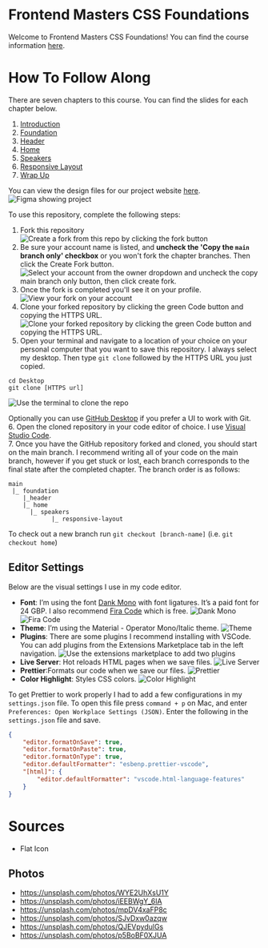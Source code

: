 # Frontend Masters CSS Foundations
Welcome to Frontend Masters CSS Foundations! You can find the course information [here](https://frontendmasters.com/workshops/css-foundations/).

# How To Follow Along
There are seven chapters to this course. You can find the slides for each chapter below.
1. [Introduction](https://www.canva.com/design/DAFk_lOWyQM/u7_uMrdicDOOdzj3N6HOzQ/edit?utm_content=DAFk_lOWyQM&utm_campaign=designshare&utm_medium=link2&utm_source=sharebutton)
2. [Foundation](https://www.canva.com/design/DAFlCSDDgpQ/SDXgAIa1OkXWjY8oBMKrRg/edit?utm_content=DAFlCSDDgpQ&utm_campaign=designshare&utm_medium=link2&utm_source=sharebutton)
3. [Header](https://www.canva.com/design/DAFlCeLitYw/jhPF7rA3OuESMVLFzRV60w/edit?utm_content=DAFlCeLitYw&utm_campaign=designshare&utm_medium=link2&utm_source=sharebutton)
4. [Home](https://www.canva.com/design/DAFlCcI_Gns/DvwUTgPnUk-V-TSJEBMNqQ/edit?utm_content=DAFlCcI_Gns&utm_campaign=designshare&utm_medium=link2&utm_source=sharebutton)
5. [Speakers](https://www.canva.com/design/DAFlCcF86Ho/QZYO-9LPcspRNa5IxzvOqw/edit?utm_content=DAFlCcF86Ho&utm_campaign=designshare&utm_medium=link2&utm_source=sharebutton)
6. [Responsive Layout](https://www.canva.com/design/DAFlCbiJBRQ/mIVsezoFbEAWF85IEXZXgA/edit?utm_content=DAFlCbiJBRQ&utm_campaign=designshare&utm_medium=link2&utm_source=sharebutton)
7. [Wrap Up](https://www.canva.com/design/DAFlCcp0Dy0/d9hj1Nr6OnWcyc4Ma_6n0A/edit?utm_content=DAFlCcp0Dy0&utm_campaign=designshare&utm_medium=link2&utm_source=sharebutton)

You can view the design files for our project website [here](https://www.figma.com/file/LEzNgBz63KLExeHNUyLCwH/FEM-CSS?type=design&node-id=0-1).
![Figma showing project](./readme-images/figma.png)

To use this repository, complete the following steps:
1. Fork this repository
![Create a fork from this repo by clicking the fork button](./readme-images/fork.png)
2. Be sure your account name is listed, and **uncheck the 'Copy the `main` branch only' checkbox** or you won't fork the chapter branches. Then click the Create Fork button.
![Select your account from the owner dropdown and uncheck the copy main branch only button, then click create fork.](./readme-images/create-fork.png)
3. Once the fork is completed you'll see it on your profile.
![View your fork on your account](./readme-images/view-fork.png)
4. Clone your forked repository by clicking the green Code button and copying the HTTPS URL.
![Clone your forked repository by clicking the green Code button and copying the HTTPS URL.](./readme-images/clone.png)
5. Open your terminal and navigate to a location of your choice on your personal computer that you want to save this repository. I always select my desktop. Then type `git clone` followed by the HTTPS URL you just copied.
```
cd Desktop
git clone [HTTPS url]
```
![Use the terminal to clone the repo](./readme-images/terminal.png)

Optionally you can use [GitHub Desktop](https://desktop.github.com/) if you prefer a UI to work with Git.  
6. Open the cloned repository in your code editor of choice. I use [Visual Studio Code](https://code.visualstudio.com/).  
7. Once you have the GitHub repository forked and cloned, you should start on the main branch. I recommend writing all of your code on the main branch, however if you get stuck or lost, each branch corresponds to the final state after the completed chapter. The branch order is as follows:
```
main
 |_ foundation
    |_header
	|_ home
	  |_ speakers
            |_ responsive-layout
```
To check out a new branch run `git checkout [branch-name]` (i.e. `git checkout home`)

## Editor Settings
Below are the visual settings I use in my code editor.
- **Font**: I’m using the font [Dank Mono](https://philpl.gumroad.com/l/dank-mono) with font ligatures. It’s a paid font for 24 GBP. I also recommend [Fira Code](https://github.com/tonsky/FiraCode) which is free.
![Dank Mono](./readme-images/dank-mono.png)
![Fira Code](./readme-images/fira-code.png)
- **Theme**: I’m using the  Material - Operator Mono/Italic theme.
![Theme](./readme-images/theme.png)
- **Plugins**: There are some plugins I recommend installing with VSCode. You can add plugins from the Extensions Marketplace tab in the left navigation.
![Use the extensions marketplace to add two plugins](./readme-images/extensions.png)
- **Live Server**: Hot reloads HTML pages when we save files.
![Live Server](./readme-images/live-server.png)
- **Prettier**:Formats our code when we save our files.
![Prettier](./readme-images/prettier.png)
- **Color Highlight**: Styles CSS colors.
![Color Highlight](./readme-images/color-highlight.png)

To get Prettier to work properly I had to add a few configurations in my `settings.json` file. To open this file press `command + p` on Mac, and enter `Preferences: Open Workplace Settings (JSON)`. Enter the following in the `settings.json` file and save.

```json
{
    "editor.formatOnSave": true,
    "editor.formatOnPaste": true,
    "editor.formatOnType": true,
    "editor.defaultFormatter": "esbenp.prettier-vscode",
    "[html]": {
        "editor.defaultFormatter": "vscode.html-language-features"
    }
}
```

# Sources
- Flat Icon

## Photos
- https://unsplash.com/photos/WYE2UhXsU1Y
- https://unsplash.com/photos/iEEBWgY_6lA
- https://unsplash.com/photos/mpDV4xaFP8c
- https://unsplash.com/photos/SJvDxw0azqw
- https://unsplash.com/photos/QJEVpydulGs
- https://unsplash.com/photos/p5BoBF0XJUA
